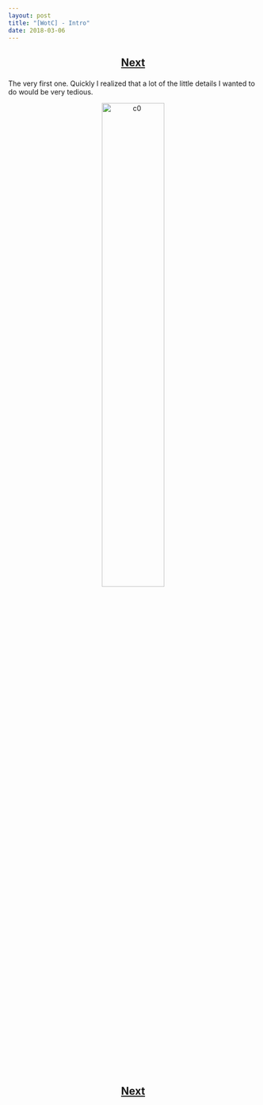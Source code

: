 ```yaml
---
layout: post
title: "[WotC] - Intro"
date: 2018-03-06
---
```


<h2>
  <p style="text-align:center;">
    <a href="/wingsofthechorus/archive/2018/03/08/chapter1">Next</a>
  </p>
</h2>

The very first one. Quickly I realized that a lot of the little details I wanted to do would be very tedious.

<p style="text-align:center;">
  <img src="/wingsofthechorus/images/c0.png" width="50%" alt="c0"/>
</p>

<h2>
  <p style="text-align:center;">
    <a href="/wingsofthechorus/archive/2018/03/08/chapter1">Next</a>
  </p>
</h2>
